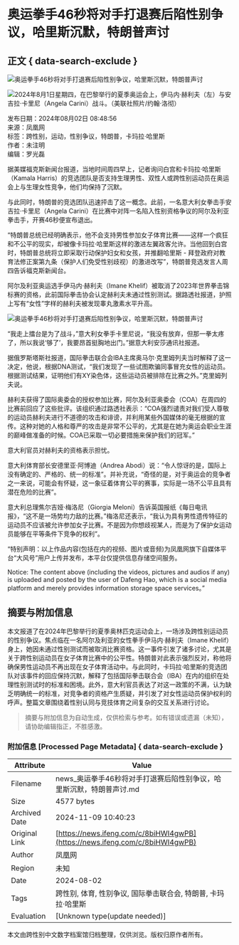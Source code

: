 # 奥运拳手46秒将对手打退赛后陷性别争议，哈里斯沉默，特朗普声讨

## 正文 { data-search-exclude }


![奥运拳手46秒将对手打退赛后陷性别争议，哈里斯沉默，特朗普声讨](https://d.ifengimg.com/w121_h75_q90/x0.ifengimg.com/ucms/2024_31/A0588D364C3168971793A37B0E516E523D075F42_size61_w1280_h214.png)

![![2024年8月1日星期四，在巴黎举行的夏季奥运会上，伊马内·赫利夫（左）与安吉拉·卡里尼（Angela Carini）战斗。（美联社照片/约翰·洛彻）](https://x0.ifengimg.com/ucms/2024_31/3DB71DAFC893794CCAA5E8ED85463CFBD4EF499C_size29_w720_h405.webp)](https://x0.ifengimg.com/ucms/2024_31/3DB71DAFC893794CCAA5E8ED85463CFBD4EF499C_size29_w720_h405.webp)

发布日期：2024年08月02日 08:48:56  
来源：凤凰网  
标签：跨性别，运动，性别争议，特朗普，卡玛拉·哈里斯  
作者：未注明  
编辑：罗光磊  

据美媒福克斯新闻台报道，当地时间周四早上，记者询问白宫和卡玛拉·哈里斯（Kamala Harris）的竞选团队是否支持生理男性、双性人或跨性别运动员在奥运会上与生理女性竞争，他们均保持了沉默。

与此同时，特朗普的竞选团队迅速抨击了这一概念。此前，一名意大利女拳击手安吉拉·卡里尼（Angela Carini）在比赛中对阵一名陷入性别资格争议的阿尔及利亚拳击手，开赛46秒便宣布退出。

“特朗普总统已经明确表示，他不会支持男性参加女子体育比赛——这样一个疯狂和不公平的现实，却被像卡玛拉·哈里斯这样的激进左翼政客允许。当他回到白宫时，特朗普总统将立即采取行动保护妇女和女孩，并推翻哈里斯 - 拜登政府对教育法修正案第九条（保护人们免受性别歧视）的激进改写”，特朗普竞选发言人周四告诉福克斯新闻台。

阿尔及利亚奥运选手伊马内·赫利夫（Imane Khelif）被取消了2023年世界拳击锦标赛的资格，此前国际拳击协会认定赫利夫未通过性别测试。据路透社报道，护照上写有“女性”字样的赫利夫被发现睾丸激素水平升高。

![奥运拳手46秒将对手打退赛后陷性别争议，哈里斯沉默，特朗普声讨](https://x0.ifengimg.com/ucms/2024_31/640513D7507AD0C273FF9C0757279DD97C4CAD29_size0_w1_h1.gif)

“我走上擂台是为了战斗，”意大利女拳手卡里尼说，“我没有放弃，但那一拳太疼了，所以我说‘够了’，我要昂首挺胸地出门。”据意大利安莎通讯社报道。

据俄罗斯塔斯社报道，国际拳击联合会IBA主席奥马尔·克里姆列夫当时解释了这一决定，他说，根据DNA测试，“我们发现了一些试图欺骗同事冒充女性的运动员。根据测试结果，证明他们有XY染色体，这些运动员被排除在比赛之外。”克里姆列夫说。

赫利夫获得了国际奥委会的授权参加比赛，阿尔及利亚奥委会（COA）在周四的比赛前回应了这些批评。该组织通过路透社表示：“COA强烈谴责对我们受人尊敬的运动员赫利夫进行不道德的攻击和诽谤，并利用某些外国媒体的毫无根据的宣传。这种对她的人格和尊严的攻击是非常不公平的，尤其是在她为奥运会职业生涯的巅峰做准备的时候。COA已采取一切必要措施来保护我们的冠军。”

意大利官员对赫利夫的资格表示担忧。

意大利体育部长安德里亚·阿博迪（Andrea Abodi）说：“令人惊讶的是，国际上没有确定的、严格的、统一的标准”。并补充说，“奇怪的是，对于奥运会的竞争者之一来说，可能会有怀疑，这一象征着体育公平的赛事，实际是一场不公平且具有潜在危险的比赛”。

意大利总理焦尔吉娅·梅洛尼（Giorgia Meloni）告诉英国报纸《每日电讯报》，“这不是一场势均力敌的比赛。”梅洛尼还表示，“我认为具有男性遗传特征的运动员不应该被允许参加女子比赛。不是因为你想歧视某人，而是为了保护女运动员能够在平等条件下竞争的权利”。

“特别声明：以上作品内容(包括在内的视频、图片或音频)为凤凰网旗下自媒体平台“大风号”用户上传并发布，本平台仅提供信息存储空间服务。

Notice: The content above (including the videos, pictures and audios if any) is uploaded and posted by the user of Dafeng Hao, which is a social media platform and merely provides information storage space services。”

## 摘要与附加信息

<!-- tcd_abstract -->
本文报道了在2024年巴黎举行的夏季奥林匹克运动会上，一场涉及跨性别运动员的性别争议。焦点临在一名阿尔及利亚的女性拳手伊马内·赫利夫（Imane Khelif）身上，她因未通过性别测试而被取消比赛资格。这一事件引发了诸多讨论，尤其是关于跨性别运动员在女子体育比赛中的公平性。特朗普对此表示强烈反对，称他将确保男性运动员不再出现在女子体育活动中。与此同时，卡玛拉·哈里斯的竞选团队对该事件的回应保持沉默，解释了包括国际拳击联合会（IBA）在内的组织在处理性别测试时的标准和困境。此外，意大利官员表达了对这一政策的不满，认为缺乏明确统一的标准，对竞争者的资格产生质疑，并引发了对女性运动员保护权利的呼声。整篇文章围绕着性别认同与竞技体育之间复杂的交互关系进行讨论。
<!-- tcd_abstract_end -->

> 摘要与附加信息为自动生成，仅供检索与参考。如有错误或遗漏（未知），请协助编辑指正，不胜感激。

### 附加信息 [Processed Page Metadata] { data-search-exclude }

| Attribute       | Value                                  |
|-----------------|----------------------------------------|
| Filename        | news_奥运拳手46秒将对手打退赛后陷性别争议，哈里斯沉默，特朗普声讨.md                             |
| Size            | 4577 bytes                           |
| Archived Date   | 2024-11-09 10:40:23                             |
| Original Link   | [https://news.ifeng.com/c/8biHWI4gwPB](https://news.ifeng.com/c/8biHWI4gwPB)                       |
| Author          | 凤凰网                               |
| Region          | 未知                               |
| Date            | 2024-08-02                                 |
| Tags            | 跨性别, 体育, 性别争议, 国际拳击联合会, 特朗普, 卡玛拉·哈里斯                                 |
| Evaluation            | [Unknown type(update needed)]                                 |
<!-- tcd_table_end -->

本文由跨性别中文数字档案馆归档整理，仅供浏览。版权归原作者所有。
